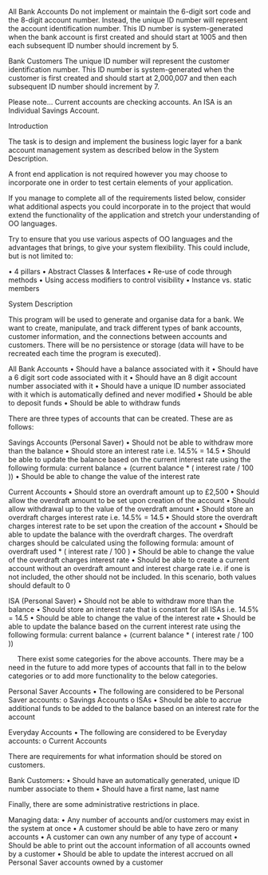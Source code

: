 All Bank Accounts
Do not implement or maintain the 6-digit sort code and the 8-digit account number.
Instead, the unique ID number will represent the account identification number.
This ID number is system-generated when the bank account is first created and should
start at 1005 and then each subsequent ID number should increment by 5.

Bank Customers
The unique ID number will represent the customer identification number.
This ID number is system-generated when the customer is first created and
should start at 2,000,007 and then each subsequent ID number should increment by 7.

Please note…
Current accounts are checking accounts. An ISA is an Individual Savings Account.

Introduction

The task is to design and implement the business logic layer for a
bank account management system as described below in the System Description.

A front end application is not required however you may choose to
incorporate one in order to test certain elements of your application.

If you manage to complete all of the requirements listed below,
consider what additional aspects you could incorporate in to the project
that would extend the functionality of the application and stretch your understanding of OO languages.

Try to ensure that you use various aspects of OO languages and the advantages
that brings, to give your system flexibility. This could include, but is not limited to:

•	4 pillars
•	Abstract Classes & Interfaces
•	Re-use of code through methods
•	Using access modifiers to control visibility
•	Instance vs. static members

System Description

This program will be used to generate and organise data for a bank.
We want to create, manipulate, and track different types of bank accounts,
customer information, and the connections between accounts and customers.
There will be no persistence or storage (data will have to be recreated each time the program is executed).


All Bank Accounts
•	Should have a balance associated with it
•	Should have a 6 digit sort code associated with it
•	Should have an 8 digit account number associated with it
•	Should have a unique ID number associated with it which is automatically defined and never modified
•	Should be able to deposit funds
•	Should be able to withdraw funds



There are three types of accounts that can be created. These are as follows:

Savings Accounts (Personal Saver)
•	Should not be able to withdraw more than the balance
•	Should store an interest rate i.e. 14.5% = 14.5
•	Should be able to update the balance based on the current interest rate using
the following formula: current balance + (current balance * ( interest rate / 100 ))
•	Should be able to change the value of the interest rate

Current Accounts
•	Should store an overdraft amount up to £2,500
•	Should allow the overdraft amount to be set upon creation of the account
•	Should allow withdrawal up to the value of the overdraft amount
•	Should store an overdraft charges interest rate i.e. 14.5% = 14.5
•	Should store the overdraft charges interest rate to be set upon the creation of the account
•	Should be able to update the balance with the overdraft charges. The overdraft charges
should be calculated using the following formula: amount of overdraft used * ( interest rate / 100 )
•	Should be able to change the value of the overdraft charges interest rate
•	Should be able to create a current account without an overdraft amount and interest charge rate
i.e. if one is not included, the other should not be included. In this scenario, both values should default to 0

ISA (Personal Saver)
•	Should not be able to withdraw more than the balance
•	Should store an interest rate that is constant for all ISAs i.e. 14.5% = 14.5
•	Should be able to change the value of the interest rate
•	Should be able to update the balance based on the current interest rate using the following
formula: current balance + (current balance * ( interest rate / 100 ))

 
There exist some categories for the above accounts. There may be a need in the future to add
more types of accounts that fall in to the below categories or to add more functionality to the below categories.

Personal Saver Accounts
•	The following are considered to be Personal Saver accounts:
o	Savings Accounts
o	ISAs
•	Should be able to accrue additional funds to be added to the balance based on an interest rate for the account

Everyday Accounts
•	The following are considered to be Everyday accounts:
o	Current Accounts


There are requirements for what information should be stored on customers.

Bank Customers:
•	Should have an automatically generated, unique ID number associate to them
•	Should have a first name, last name

Finally, there are some administrative restrictions in place.

Managing data:
•	Any number of accounts and/or customers may exist in the system at once
•	A customer should be able to have zero or many accounts
•	A customer can own any number of any type of account
•	Should be able to print out the account information of all accounts owned by a customer
•	Should be able to update the interest accrued on all Personal Saver accounts owned by a customer

